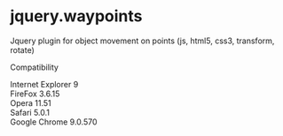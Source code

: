 jquery.waypoints
================

Jquery plugin for object movement on points (js, html5, css3, transform, rotate)


Compatibility

Internet Explorer 9<br>
FireFox 3.6.15<br>
Opera 11.51<br>
Safari 5.0.1<br>
Google Chrome 9.0.570